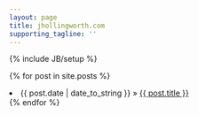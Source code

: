 ```yaml
---
layout: page
title: jhollingworth.com
supporting_tagline: ''
---
```

{% include JB/setup %}


{% for post in site.posts %}
  <li><span>{{ post.date | date_to_string }}</span> &raquo; <a href="{{ BASE_PATH }}{{ post.url }}">{{ post.title }}</a></li>
{% endfor %}


